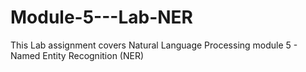 # Module-5---Lab-NER

This Lab assignment covers Natural Language Processing module 5 - Named Entity Recognition (NER)

